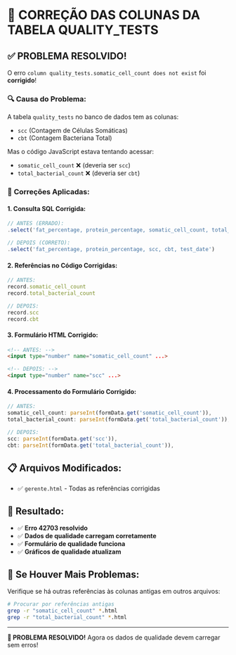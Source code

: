 # 🔧 CORREÇÃO DAS COLUNAS DA TABELA QUALITY_TESTS

## ✅ **PROBLEMA RESOLVIDO!**

O erro `column quality_tests.somatic_cell_count does not exist` foi **corrigido**!

### 🔍 **Causa do Problema:**

A tabela `quality_tests` no banco de dados tem as colunas:
- `scc` (Contagem de Células Somáticas)
- `cbt` (Contagem Bacteriana Total)

Mas o código JavaScript estava tentando acessar:
- `somatic_cell_count` ❌ (deveria ser `scc`)
- `total_bacterial_count` ❌ (deveria ser `cbt`)

### 🚀 **Correções Aplicadas:**

#### **1. Consulta SQL Corrigida:**
```javascript
// ANTES (ERRADO):
.select('fat_percentage, protein_percentage, somatic_cell_count, total_bacterial_count, test_date')

// DEPOIS (CORRETO):
.select('fat_percentage, protein_percentage, scc, cbt, test_date')
```

#### **2. Referências no Código Corrigidas:**
```javascript
// ANTES:
record.somatic_cell_count
record.total_bacterial_count

// DEPOIS:
record.scc
record.cbt
```

#### **3. Formulário HTML Corrigido:**
```html
<!-- ANTES: -->
<input type="number" name="somatic_cell_count" ...>

<!-- DEPOIS: -->
<input type="number" name="scc" ...>
```

#### **4. Processamento do Formulário Corrigido:**
```javascript
// ANTES:
somatic_cell_count: parseInt(formData.get('somatic_cell_count')),
total_bacterial_count: parseInt(formData.get('total_bacterial_count')),

// DEPOIS:
scc: parseInt(formData.get('scc')),
cbt: parseInt(formData.get('total_bacterial_count')),
```

## 📋 **Arquivos Modificados:**

- ✅ `gerente.html` - Todas as referências corrigidas

## 🎯 **Resultado:**

- ✅ **Erro 42703 resolvido**
- ✅ **Dados de qualidade carregam corretamente**
- ✅ **Formulário de qualidade funciona**
- ✅ **Gráficos de qualidade atualizam**

## 🚨 **Se Houver Mais Problemas:**

Verifique se há outras referências às colunas antigas em outros arquivos:

```bash
# Procurar por referências antigas
grep -r "somatic_cell_count" *.html
grep -r "total_bacterial_count" *.html
```

---

**🎉 PROBLEMA RESOLVIDO!** Agora os dados de qualidade devem carregar sem erros!
